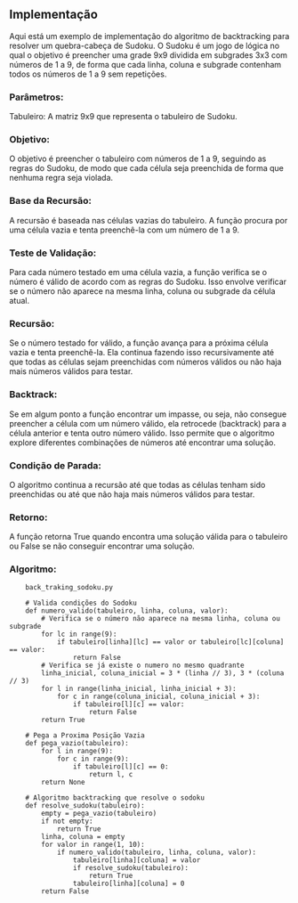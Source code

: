 ## Implementação
Aqui está um exemplo de implementação do algoritmo de backtracking para resolver um quebra-cabeça de Sudoku. O Sudoku é um jogo de lógica no qual o objetivo é preencher uma grade 9x9 dividida em subgrades 3x3 com números de 1 a 9, de forma que cada linha, coluna e subgrade contenham todos os números de 1 a 9 sem repetições.

### Parâmetros:
Tabuleiro: A matriz 9x9 que representa o tabuleiro de Sudoku.

### Objetivo:
O objetivo é preencher o tabuleiro com números de 1 a 9, seguindo as regras do Sudoku, de modo que cada célula seja preenchida de forma que nenhuma regra seja violada.

### Base da Recursão:
A recursão é baseada nas células vazias do tabuleiro. A função procura por uma célula vazia e tenta preenchê-la com um número de 1 a 9.

### Teste de Validação:
Para cada número testado em uma célula vazia, a função verifica se o número é válido de acordo com as regras do Sudoku. Isso envolve verificar se o número não aparece na mesma linha, coluna ou subgrade da célula atual.

### Recursão:
Se o número testado for válido, a função avança para a próxima célula vazia e tenta preenchê-la. Ela continua fazendo isso recursivamente até que todas as células sejam preenchidas com números válidos ou não haja mais números válidos para testar.

### Backtrack:
Se em algum ponto a função encontrar um impasse, ou seja, não consegue preencher a célula com um número válido, ela retrocede (backtrack) para a célula anterior e tenta outro número válido. Isso permite que o algoritmo explore diferentes combinações de números até encontrar uma solução.

### Condição de Parada:
O algoritmo continua a recursão até que todas as células tenham sido preenchidas ou até que não haja mais números válidos para testar.

### Retorno:
A função retorna True quando encontra uma solução válida para o tabuleiro ou False se não conseguir encontrar uma solução.

### Algoritmo:
        back_traking_sodoku.py

        # Valida condições do Sodoku
        def numero_valido(tabuleiro, linha, coluna, valor):    
            # Verifica se o número não aparece na mesma linha, coluna ou subgrade
            for lc in range(9):
                if tabuleiro[linha][lc] == valor or tabuleiro[lc][coluna] == valor:
                    return False
            # Verifica se já existe o numero no mesmo quadrante    
            linha_inicial, coluna_inicial = 3 * (linha // 3), 3 * (coluna // 3)
            for l in range(linha_inicial, linha_inicial + 3):
                for c in range(coluna_inicial, coluna_inicial + 3):
                    if tabuleiro[l][c] == valor:
                        return False
            return True

        # Pega a Proxima Posição Vazia
        def pega_vazio(tabuleiro):
            for l in range(9):
                for c in range(9):
                    if tabuleiro[l][c] == 0:
                        return l, c
            return None       

        # Algoritmo backtracking que resolve o sodoku
        def resolve_sudoku(tabuleiro):
            empty = pega_vazio(tabuleiro)
            if not empty:
                return True
            linha, coluna = empty
            for valor in range(1, 10):
                if numero_valido(tabuleiro, linha, coluna, valor):
                    tabuleiro[linha][coluna] = valor
                    if resolve_sudoku(tabuleiro):
                        return True
                    tabuleiro[linha][coluna] = 0
            return False

